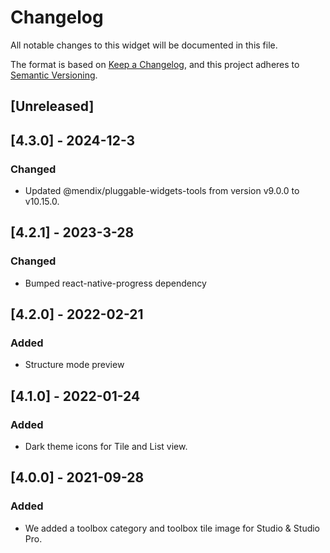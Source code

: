 # Changelog

All notable changes to this widget will be documented in this file.

The format is based on [Keep a Changelog](https://keepachangelog.com/en/1.0.0/), and this project adheres to [Semantic Versioning](https://semver.org/spec/v2.0.0.html).

## [Unreleased]

## [4.3.0] - 2024-12-3

### Changed

-   Updated @mendix/pluggable-widgets-tools from version v9.0.0 to v10.15.0.

## [4.2.1] - 2023-3-28

### Changed

-   Bumped react-native-progress dependency

## [4.2.0] - 2022-02-21

### Added

-   Structure mode preview

## [4.1.0] - 2022-01-24

### Added

-   Dark theme icons for Tile and List view.

## [4.0.0] - 2021-09-28

### Added

-   We added a toolbox category and toolbox tile image for Studio & Studio Pro.
